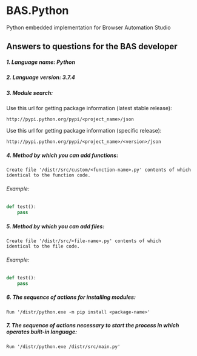 # BAS.Python
Python embedded implementation for Browser Automation Studio

## Answers to questions for the BAS developer
##### 1. Language name: Python
##### 2. Language version: 3.7.4
##### 3. Module search:

Use this url for getting package information (latest stable release):
```
http://pypi.python.org/pypi/<project_name>/json
```

Use this url for getting package information (specific release):
```
http://pypi.python.org/pypi/<project_name>/<version>/json
```

##### 4. Method by which you can add functions:
```
Create file '/distr/src/custom/<function-name>.py' contents of which
identical to the function code.
```

###### Example:
```python
def test():
    pass
```
##### 5. Method by which you can add files:
```
Create file '/distr/src/<file-name>.py' contents of which 
identical to the file code.
```

###### Example:
```python
def test():
    pass
```
##### 6. The sequence of actions for installing modules:
```
Run '/distr/python.exe -m pip install <package-name>'
```

##### 7. The sequence of actions necessary to start the process in which operates built-in language:
```
Run '/distr/python.exe /distr/src/main.py'
```